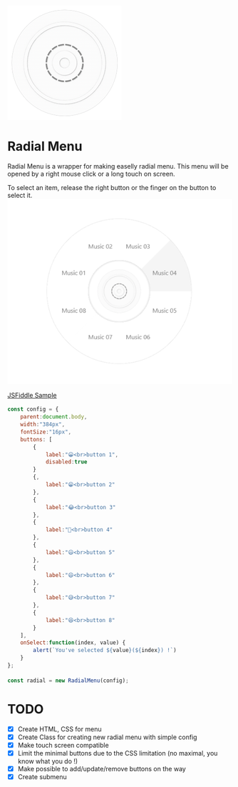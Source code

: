 ![logo](./logo.PNG)
# Radial Menu

Radial Menu is a wrapper for making easelly radial menu. This menu will be opened by a right mouse click or a long touch on screen.

To select an item, release the right button or the finger on the button to select it.
![Capture](./Capture.PNG)

[JSFiddle Sample](https://jsfiddle.net/1z4fwedo/)

```js
const config = {
    parent:document.body,
    width:"384px",
    fontSize:"16px",
    buttons: [
        {
            label:"😀<br>button 1",
            disabled:true
        }
        {,
            label:"😁<br>button 2"
        },
        {
            label:"😂<br>button 3"
        },
        {
            label:"🤣<br>button 4"
        },
        {
            label:"😃<br>button 5"
        },
        {
            label:"😄<br>button 6"
        },
        {
            label:"😅<br>button 7"
        },
        {
            label:"😆<br>button 8"
        }
    ],
    onSelect:function(index, value) { 
        alert(`You've selected ${value}(${index}) !`) 
    }
};

const radial = new RadialMenu(config);
```

# TODO

- [x] Create HTML, CSS for menu
- [x] Create Class for creating new radial menu with simple config
- [x] Make touch screen compatible
- [x] Limit the minimal buttons due to the CSS limitation (no maximal, you know what you do !)
- [x] Make possible to add/update/remove buttons on the way
- [x] Create submenu